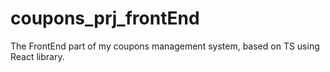 # coupons_prj_frontEnd
The FrontEnd part of my coupons management system, based on TS using React library.
